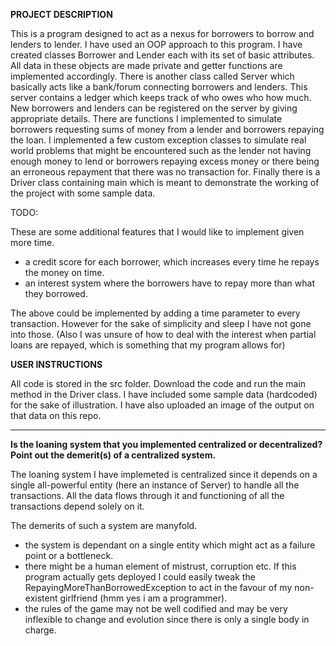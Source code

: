 **PROJECT DESCRIPTION**

This is a program designed to act as a nexus for borrowers to borrow and lenders to lender. I have used an OOP approach to this program. I have created classes Borrower and Lender each with its set of basic attributes. All data in these objects are made private and getter functions are implemented accordingly. There is another class called Server which basically acts like a bank/forum connecting borrowers and lenders.  This server contains a ledger which keeps track of who owes who how much. New borrowers and lenders can be registered on the server by giving appropriate details. There are functions I implemented to simulate borrowers requesting sums of money from a lender and borrowers repaying the loan. I implemented a few custom exception classes to simulate real world problems that might be encountered such as the lender not having enough money to lend or borrowers repaying excess money or there being an erroneous repayment that there was no transaction for.  Finally there is a Driver class containing main which is meant to demonstrate the working of the project with some sample data.

TODO:

These are some additional features that I would like to implement given more time.
- a credit score for each borrower, which increases every time he repays the money on time. 
- an interest system where the borrowers have to repay more than what they borrowed. 

The above could be implemented by adding a time parameter to every transaction. However for the sake of simplicity and sleep I have not gone into those. (Also I was unsure of how to deal with the interest when partial loans are repayed, which is something that my program allows for)

**USER INSTRUCTIONS**

All code is stored in the src folder. Download the code and run the main method in the Driver class. I have included some sample data (hardcoded) for the sake of illustration. I have also uploaded an image of the output on that data on this repo.

----------------------------------------------

**Is the loaning system that you implemented centralized or decentralized? Point out the demerit(s) of a centralized system.**

The loaning system I have implemeted is centralized since it depends on a single all-powerful entity (here an instance of Server) to handle all the transactions. All the data flows through it and functioning of all the transactions depend solely on it. 

The demerits of such a system are manyfold. 
- the system is dependant on a single entity which might act as a failure point or a bottleneck.
- there might be a human element of mistrust, corruption etc. If this program actually gets deployed I could easily tweak the RepayingMoreThanBorrowedException to act in the favour of my non-existent girlfriend (hmm yes i am a programmer).
- the rules of the game may not be well codified and may be very inflexible to change and evolution since there is only a single body in charge.








